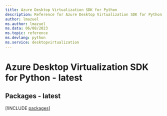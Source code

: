 ```yaml
---
title: Azure Desktop Virtualization SDK for Python
description: Reference for Azure Desktop Virtualization SDK for Python
author: lmazuel
ms.author: lmazuel
ms.data: 06/08/2023
ms.topic: reference
ms.devlang: python
ms.service: desktopvirtualization
---
```

# Azure Desktop Virtualization SDK for Python - latest
## Packages - latest
[!INCLUDE [packages](desktop-virtualization-index.md)]